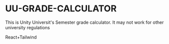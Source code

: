 
# UU-GRADE-CALCULATOR

This is Unity Universit's Semester grade calculator. It may not work for other university regulations


React+Tailwind
